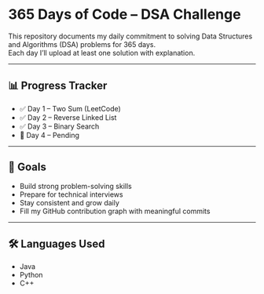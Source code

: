 # 365 Days of Code – DSA Challenge

This repository documents my daily commitment to solving Data Structures and Algorithms (DSA) problems for 365 days.  
Each day I’ll upload at least one solution with explanation.

---

## 📊 Progress Tracker

- ✅ Day 1 – Two Sum (LeetCode)
- ✅ Day 2 – Reverse Linked List
- ✅ Day 3 – Binary Search
- 🔲 Day 4 – Pending

---

## 🚀 Goals
- Build strong problem-solving skills
- Prepare for technical interviews
- Stay consistent and grow daily
- Fill my GitHub contribution graph with meaningful commits

---

## 🛠 Languages Used
- Java  
- Python  
- C++  
